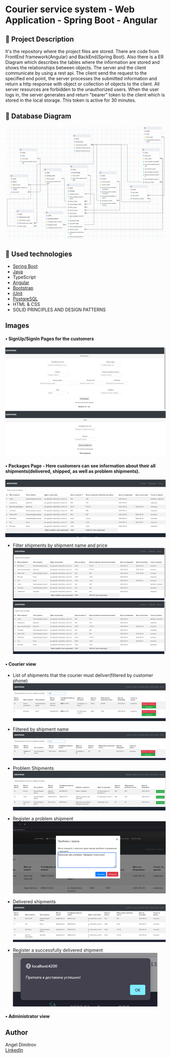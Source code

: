 # Courier service system - Web Application - Spring Boot - Angular

## :pencil: Project Description
It's the repository where the project files are stored. There are code from FrontEnd framework(Angular) and BackEnd(Spring Boot). Also there is a ER Diagram which describes the tables where the information are stored and shows the relationships between objects.
The server and the client communicate by using a rest api. The client send the request to the specified end point, the server processes the submitted information and return a http response with object or collection of objects to the client.
All server resources are forbidden to the unauthorized users. When the user logs in, the server generates and return "bearer" token to the client which is stored in the local storage. This token is active for 30 minutes.

## :floppy_disk: Database Diagram
![DataBaseDiagram](https://github.com/Angel9911/DR-Project/blob/main/er_diagram.png)

## :hammer: Used technologies
* [Spring Boot](https://spring.io/projects/spring-boot)
* [Java](https://www.w3schools.com/java/)
* TypeScript
* [Angular](https://angular.io/)
* [Bootstrap](https://github.com/twbs/bootstrap)
* [jUnit](https://junit.org/junit5/)
* [PostgreSQL](https://www.postgresql.org/)
* HTML & CSS
* SOLID  PRINCIPLES AND DESIGN PATTERNS

## Images

#### • SignUp/SignIn Pages for the customers
![RegisterViewModel](https://github.com/Angel9911/DR-Project/blob/main/Using_System_Pictures/reg_tmpl.png)
![LoginViewPage](https://github.com/Angel9911/DR-Project/blob/main/Using_System_Pictures/login_tmpl.png)

#### • Packages Page - Here customers can see information about their all shipments(delivered, shipped, as well as problem shipments).
![CustomerShipmentsView](https://github.com/Angel9911/DR-Project/blob/main/Using_System_Pictures/customer_packages_1.png)

* Filter shipments by shipment name and price
![FilterShipmentsByPrice](https://github.com/Angel9911/DR-Project/blob/main/Using_System_Pictures/customer_packages_filter_name_package.png)
![FilterShipmentsByPrice](https://github.com/Angel9911/DR-Project/blob/main/Using_System_Pictures/customer_packages_filter_price_package.png)

#### • Courier view

* List of shipments that the courier must deliver(filtered by customer phone)
![FilterCourierShipmentsByPhone](https://github.com/Angel9911/DR-Project/blob/main/Using_System_Pictures/courier_list_package_search_phone.png)

* Filtered by shipment name
![FilterCourierShipmentsByName](https://github.com/Angel9911/DR-Project/blob/main/Using_System_Pictures/courier_list_package_search_package_name.png)

* Problem Shipments
![ProblemShipments](https://github.com/Angel9911/DR-Project/blob/main/Using_System_Pictures/courier_packages_problem.png)

* Register a problem shipment
![RegisterProblemShipment](https://github.com/Angel9911/DR-Project/blob/main/Using_System_Pictures/courier_package_problem.png)

* Delivered shipments
![DeliveredShipments](https://github.com/Angel9911/DR-Project/blob/main/Using_System_Pictures/courier_list_delivered_package.png)

* Register a successfully delivered shipment
![RegisterSuccessShipment](https://github.com/Angel9911/DR-Project/blob/main/Using_System_Pictures/courier_delivered_package_success.png)

#### • Administrator view

## Author
Angel Dimitrov
<br />
[LinkedIn](https://www.linkedin.com/in/angel-dimitrov-70331b215/)
